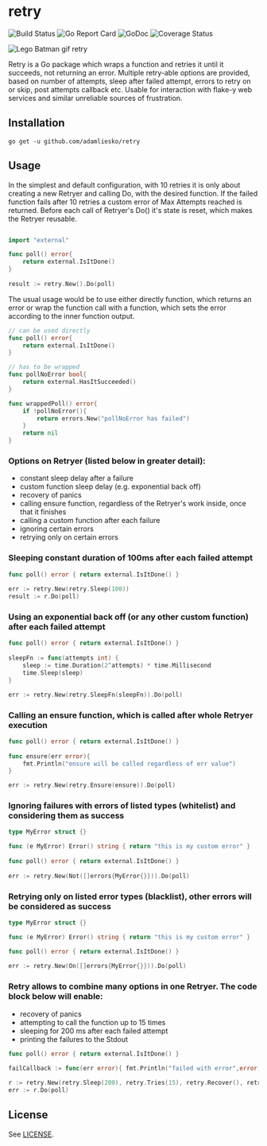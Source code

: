 # retry
![Build Status](https://secure.travis-ci.org/adamliesko/retry.svg)
![Go Report Card](https://goreportcard.com/badge/github.com/adamliesko/retry)
![GoDoc](https://godoc.org/github.com/adamliesko/retry?status.svg)
![Coverage Status](https://img.shields.io/coveralls/adamliesko/retry.svg)

![Lego Batman gif retry](https://media.giphy.com/media/JJhiRdcYfcokU/giphy.gif)

Retry is a Go package which wraps a function and retries it until it succeeds, not returning an error. Multiple retry-able
options are provided, based on number of attempts, sleep after failed attempt, errors to retry on or skip, post attempts
callback etc. Usable for interaction with flake-y web services and similar unreliable sources of frustration.

## Installation

```
go get -u github.com/adamliesko/retry
```

## Usage

In the simplest and default configuration, with 10 retries it is only about creating a new Retryer and calling Do, with
the desired function. If the failed function fails after 10 retries a custom error of Max Attempts reached is returned.
Before each call of Retryer's Do() it's state is reset, which makes the Retryer reusable.
```go

import "external"

func poll() error{
    return external.IsItDone() 
}
    
result := retry.New().Do(poll)
```

The usual usage would be to use either directly function, which returns an error or wrap the function call with a function,
which sets the error according to the inner function output.

```go
// can be used directly
func poll() error{
    return external.IsItDone() 
}

// has to be wrapped
func pollNoError bool{
	return external.HasItSucceeded()
}

func wrappedPoll() error{
	if !pollNoError(){
	    return errors.New("pollNoError has failed")
	}
	return nil
}
```

### Options on Retryer (listed below in greater detail):
- constant sleep delay after a failure
- custom function sleep delay (e.g. exponential back off)
- recovery of panics
- calling ensure function, regardless of the Retryer's work inside, once that it finishes
- calling a custom function after each failure
- ignoring certain errors
- retrying only on certain errors

### Sleeping constant duration of 100ms after each failed attempt
```go
func poll() error { return external.IsItDone() }
    
err := retry.New(retry.Sleep(100))
result := r.Do(poll)
```


### Using an exponential back off (or any other custom function) after each failed attempt
```go
func poll() error { return external.IsItDone() }
        
sleepFn := func(attempts int) {
    sleep := time.Duration(2^attempts) * time.Millisecond
    time.Sleep(sleep)
}

err := retry.New(retry.SleepFn(sleepFn)).Do(poll)
```

### Calling an ensure function, which is called after whole Retryer execution
```go
func poll() error { return external.IsItDone() }
        
func ensure(err error){
	fmt.Println("ensure will be called regardless of err value")
}

err := retry.New(retry.Ensure(ensure)).Do(poll)
```

### Ignoring failures with errors of listed types (whitelist) and considering them as success
```go
type MyError struct {}

func (e MyError) Error() string { return "this is my custom error" }
	
func poll() error { return external.IsItDone() }
        
err := retry.New(Not([]errors{MyError{}})).Do(poll)
```

### Retrying only on listed error types (blacklist), other errors will be considered as success
```go
type MyError struct {}

func (e MyError) Error() string { return "this is my custom error" }

func poll() error { return external.IsItDone() }
        
err := retry.New(On([]errors{MyError{}})).Do(poll)
```

### Retry allows to combine many options in one Retryer. The code block below will enable:

- recovery of panics
- attempting to call the function up to 15 times
- sleeping for 200 ms after each failed attempt
- printing the failures to the Stdout

```go
func poll() error { return external.IsItDone() }
     
failCallback := func(err error){ fmt.Println("failed with error",error) }

r := retry.New(retry.Sleep(200), retry.Tries(15), retry.Recover(), retry.AfterEachFail(failCallback)
err := r.Do(poll)
```

## License
See [LICENSE](LICENSE).